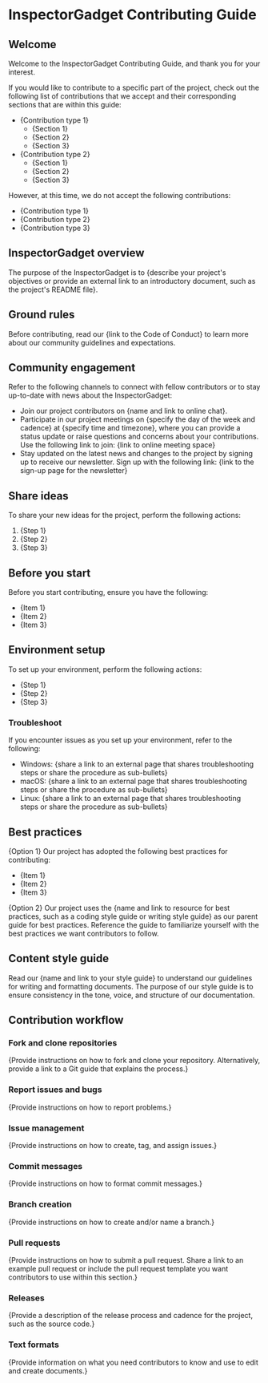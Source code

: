 # InspectorGadget Contributing Guide

## Welcome

Welcome to the InspectorGadget Contributing Guide, and thank you for your interest.

If you would like to contribute to a specific part of the project, check out the following list of contributions that we accept and their corresponding sections that are within this guide:

* {Contribution type 1}
  * {Section 1}
  * {Section 2}
  * {Section 3}
* {Contribution type 2}
  * {Section 1}
  * {Section 2}
  * {Section 3}

However, at this time, we do not accept the following contributions:

* {Contribution type 1}
* {Contribution type 2}
* {Contribution type 3}

## InspectorGadget overview

The purpose of the InspectorGadget is to {describe your project's objectives or provide an external link to an introductory document, such as the project's README file}.

## Ground rules

Before contributing, read our {link to the Code of Conduct} to learn more about our community guidelines and expectations.

## Community engagement

Refer to the following channels to connect with fellow contributors or to stay up-to-date with news about the InspectorGadget:

* Join our project contributors on {name and link to online chat}.
* Participate in our project meetings on {specify the day of the week and cadence} at {specify time and timezone}, where you can provide a status update or raise questions and concerns about your contributions. Use the following link to join: {link to online meeting space}
* Stay updated on the latest news and changes to the project by signing up to receive our newsletter. Sign up with the following link: {link to the sign-up page for the newsletter}

## Share ideas

To share your new ideas for the project, perform the following actions:

1. {Step 1}
2. {Step 2}
3. {Step 3}

## Before you start

Before you start contributing, ensure you have the following:

* {Item 1}
* {Item 2}
* {Item 3}

## Environment setup

To set up your environment, perform the following actions:

* {Step 1}
* {Step 2}
* {Step 3}

### Troubleshoot

If you encounter issues as you set up your environment, refer to the following:

* Windows: {share a link to an external page that shares troubleshooting steps or share the procedure as sub-bullets}
* macOS: {share a link to an external page that shares troubleshooting steps or share the procedure as sub-bullets}
* Linux: {share a link to an external page that shares troubleshooting steps or share the procedure as sub-bullets}

## Best practices

{Option 1} Our project has adopted the following best practices for contributing:

* {Item 1}
* {Item 2}
* {Item 3}

{Option 2} Our project uses the {name and link to resource for best practices, such as a coding style guide or writing style guide} as our parent guide for best practices. Reference the guide to familiarize yourself with the best practices we want contributors to follow.

## Content style guide

Read our {name and link to your style guide} to understand our guidelines for writing and formatting documents. The purpose of our style guide is to ensure consistency in the tone, voice, and structure of our documentation.

## Contribution workflow

### Fork and clone repositories

{Provide instructions on how to fork and clone your repository. Alternatively, provide a link to a Git guide that explains the process.}

### Report issues and bugs

{Provide instructions on how to report problems.}

### Issue management

{Provide instructions on how to create, tag, and assign issues.}

### Commit messages

{Provide instructions on how to format commit messages.}

### Branch creation

{Provide instructions on how to create and/or name a branch.}

### Pull requests

{Provide instructions on how to submit a pull request. Share a link to an example pull request or include the pull request template you want contributors to use within this section.}

### Releases

{Provide a description of the release process and cadence for the project, such as the source code.}

### Text formats

{Provide information on what you need contributors to know and use to edit and create documents.}
